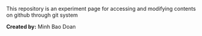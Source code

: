 This repository is an experiment page for accessing and modifying contents on github through git system

**Created by:** Minh Bao Doan

